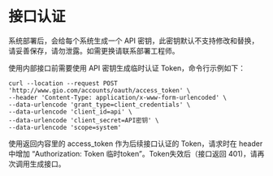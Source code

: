 # 接口认证

系统部署后，会给每个系统生成一个 API 密钥，此密钥默认不支持修改和替换，请妥善保存，请勿泄露。如需更换请联系部署工程师。

使用内部接口前需要使用 API 密钥生成临时认证 Token，命令行示例如下：

```text
curl --location --request POST 'http://www.gio.com/accounts/oauth/access_token' \
--header 'Content-Type: application/x-www-form-urlencoded' \
--data-urlencode 'grant_type=client_credentials' \
--data-urlencode 'client_id=api' \
--data-urlencode 'client_secret=API密钥' \
--data-urlencode 'scope=system'
```

使用返回内容里的 access\_token 作为后续接口认证的 Token，请求时在 header 中增加 “Authorization: Token 临时token”。Token失效后（接口返回 401\)，请再次调用生成接口。

